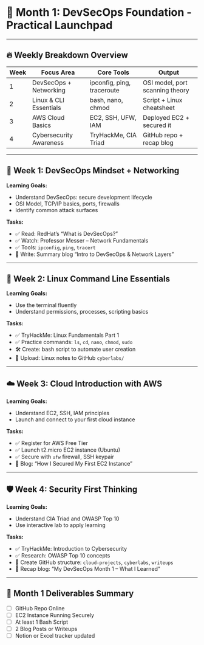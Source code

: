 
# 📅 Month 1: DevSecOps Foundation - Practical Launchpad

---

## 🔥 Weekly Breakdown Overview

| Week | Focus Area               | Core Tools | Output |
|------|--------------------------|------------|--------|
| 1    | DevSecOps + Networking   | ipconfig, ping, traceroute | OSI model, port scanning theory |
| 2    | Linux & CLI Essentials   | bash, nano, chmod | Script + Linux cheatsheet |
| 3    | AWS Cloud Basics         | EC2, SSH, UFW, IAM | Deployed EC2 + secured it |
| 4    | Cybersecurity Awareness  | TryHackMe, CIA Triad | GitHub repo + recap blog |

---

## 🧭 Week 1: DevSecOps Mindset + Networking

**Learning Goals:**
- Understand DevSecOps: secure development lifecycle
- OSI Model, TCP/IP basics, ports, firewalls
- Identify common attack surfaces

**Tasks:**
- ✅ Read: RedHat’s “What is DevSecOps?”
- ✅ Watch: Professor Messer – Network Fundamentals
- ✅ Tools: `ipconfig`, `ping`, `tracert`
- 📄 Write: Summary blog “Intro to DevSecOps & Network Layers”

---

## 🐧 Week 2: Linux Command Line Essentials

**Learning Goals:**
- Use the terminal fluently
- Understand permissions, processes, scripting basics

**Tasks:**
- ✅ TryHackMe: Linux Fundamentals Part 1
- ✅ Practice commands: `ls`, `cd`, `nano`, `chmod`, `sudo`
- 🛠 Create: bash script to automate user creation
- 📄 Upload: Linux notes to GitHub `cyberlabs/`

---

## ☁️ Week 3: Cloud Introduction with AWS

**Learning Goals:**
- Understand EC2, SSH, IAM principles
- Launch and connect to your first cloud instance

**Tasks:**
- ✅ Register for AWS Free Tier
- ✅ Launch t2.micro EC2 instance (Ubuntu)
- ✅ Secure with `ufw` firewall, SSH keypair
- 📄 Blog: “How I Secured My First EC2 Instance”

---

## 🛡️ Week 4: Security First Thinking

**Learning Goals:**
- Understand CIA Triad and OWASP Top 10
- Use interactive lab to apply learning

**Tasks:**
- ✅ TryHackMe: Introduction to Cybersecurity
- ✅ Research: OWASP Top 10 concepts
- 📁 Create GitHub structure: `cloud-projects`, `cyberlabs`, `writeups`
- 📄 Recap blog: “My DevSecOps Month 1 – What I Learned”

---

## 🎯 Month 1 Deliverables Summary

- [ ] GitHub Repo Online
- [ ] EC2 Instance Running Securely
- [ ] At least 1 Bash Script
- [ ] 2 Blog Posts or Writeups
- [ ] Notion or Excel tracker updated
